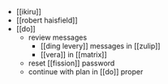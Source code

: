 - [[ikiru]]
- [[robert haisfield]]
- [[do]]
	- review messages
		- [[ding levery]] messages in [[zulip]]
		- [[vera]] in [[matrix]]
	- reset [[fission]] password
	- continue with plan in [[do]] proper
